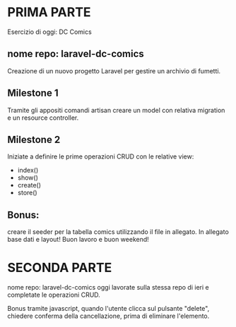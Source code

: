 # PRIMA PARTE

Esercizio di oggi: DC Comics

## nome repo: laravel-dc-comics

Creazione di un nuovo progetto Laravel per gestire un archivio di fumetti.

## Milestone 1

Tramite gli appositi comandi artisan creare un model con relativa migration e un resource controller.

## Milestone 2

Iniziate a definire le prime operazioni CRUD con le relative view:

-   index()
-   show()
-   create()
-   store()

## Bonus:

creare il seeder per la tabella comics utilizzando il file in allegato.
In allegato base dati e layout!
Buon lavoro e buon weekend!

# SECONDA PARTE

nome repo: laravel-dc-comics
oggi lavorate sulla stessa repo di ieri e completate le operazioni CRUD.

Bonus
tramite javascript, quando l'utente clicca sul pulsante "delete", chiedere conferma della cancellazione, prima di eliminare l'elemento.
